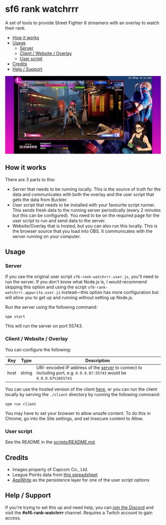 # sf6 rank watchrrr

A set of tools to provide Street Fighter 6 streamers with an overlay to watch their rank.

- [How it works](#how-it-works)
- [Usage](#usage)
  - [Server](#server)
  - [Client / Website / Overlay](#client--website--overlay)
  - [User script](#user-script)
- [Credits](#credits)
- [Help / Support](#help--support)

![](./cover.png)

## How it works

There are 3 parts to this:

- Server that needs to be running locally. This is the source of truth for the data and communicates with both the overlay and the user script that gets the data from Buckler.
- User script that needs to be installed with your favourite script runner. This sends fresh data to the running server periodically (every 2 minutes but this can be configured). You need to be on the required page for the user script to run and send data to the server.
- Website/Overlay that is hosted, but you can also run this locally. This is the browser source that you load into OBS. It communicates with the server running on your computer.


## Usage

### Server

If you use the original user script `sf6-rank-watchrrr.user.js`, you'll need to run the server. If you don't know what Node.js is, I would recommend skipping this option and using the script `sf6-rank-watchrrr.appwrite.user.js` instead—this option has more configuration but will allow you to get up and running without setting up Node.js.

Run the server using the following command:

    npm start

This will run the server on port 55743.

### Client / Website / Overlay

You can configure the following:

| Key  | Type   | Description                                                                                                                     |
| ---- | ------ | ------------------------------------------------------------------------------------------------------------------------------- |
| host | string | URI-encoded IP address of the [server](#server) to connect to including port, e.g. `0.0.0.87:55743` would be `0.0.0.87%3A55743` |

You can use the hosted version of the client [here](https://sf6-rank-watchrrr.techygrrrl.stream/), or you can run the client locally by serving the `./client` directory by running the following command:

    npm run client

You may have to set your browser to allow unsafe content. To do this in Chrome, go into the Site settings, and set Insecure content to Allow.

### User script

See the README in the [scripts/README.md](./scripts/README.md).


## Credits

- Images property of Capcom Co., Ltd.
- League Points data from [this spreadsheet](https://docs.google.com/spreadsheets/d/124KmfZzbTysS-qrZG5L-n2OXaepxdeHS4ipk3_043Rw/edit#gid=884923803)
- [AppWrite](https://appwrite.io) as the persistence layer for one of the user script options


## Help / Support

If you're trying to set this up and need help, you can [join the Discord](https://discord.gg/UDBr9v6mjA) and visit the **#sf6-rank-watchrrr** channel. Requires a Twitch account to gain access.
